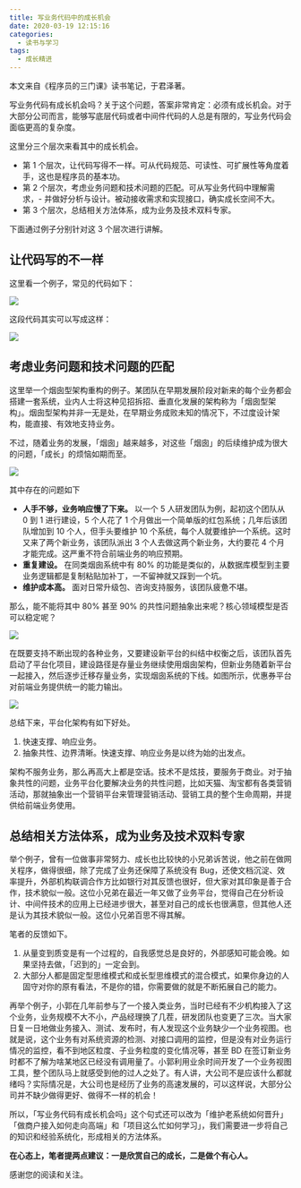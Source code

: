 ```yaml
---
title: 写业务代码中的成长机会
date: 2020-03-19 12:15:16
categories:
  - 读书与学习
tags:
  - 成长精进
---
```


本文来自《程序员的三门课》读书笔记，于君泽著。

写业务代码有成长机会吗？关于这个问题，答案非常肯定：必须有成长机会。对于大部分公司而言，能够写底层代码或者中间件代码的人总是有限的，写业务代码会面临更高的复杂度。

<!-- more -->

这里分三个层次来看其中的成长机会。

- 第 1 个层次，让代码写得不一样。可从代码规范、可读性、可扩展性等角度着手，这也是程序员的基本功。
- 第 2 个层次，考虑业务问题和技术问题的匹配。可从写业务代码中理解需求，- 并做好分析与设计。被动接收需求和实现接口，确实成长空间不大。
- 第 3 个层次，总结相关方法体系，成为业务及技术双料专家。

下面通过例子分别针对这 3 个层次进行讲解。

## 让代码写的不一样

这里看一个例子，常见的代码如下：

![](https://gitee.com/dunizb/cloudimg/raw/jsdelivr/202003/yewu-code/1.png)

这段代码其实可以写成这样：

![](https://gitee.com/dunizb/cloudimg/raw/jsdelivr/202003/yewu-code/2.png)

## 考虑业务问题和技术问题的匹配

这里举一个烟囱型架构重构的例子。某团队在早期发展阶段对新来的每个业务都会搭建一套系统，业内人士将这种见招拆招、垂直化发展的架构称为「烟囱型架构」。烟囱型架构并非一无是处，在早期业务成败未知的情况下，不过度设计架构，能直接、有效地支持业务。

不过，随着业务的发展，「烟囱」越来越多，对这些「烟囱」的后续维护成为很大的问题，「成长」的烦恼如期而至。

![](https://gitee.com/dunizb/cloudimg/raw/jsdelivr/202003/yewu-code/3.png)

其中存在的问题如下

- **人手不够，业务响应慢了下来。** 以一个 5 人研发团队为例，起初这个团队从 0 到 1 进行建设，5 个人花了 1 个月做出一个简单版的红包系统；几年后该团队增加到 10 个人，但手头要维护 10 个系统，每个人就要维护一个系统。这时又来了两个新业务，该团队派出 3 个人去做这两个新业务，大约要花 4 个月才能完成。这严重不符合前端业务的响应预期。
- **重复建设。** 在同类烟囱系统中有 80% 的功能是类似的，从数据库模型到主要业务逻辑都是复制粘贴加补丁，一不留神就又踩到一个坑。
- **维护成本高。** 面对日常升级包、咨询支持服务，该团队疲惫不堪。

那么，能不能将其中 80% 甚至 90% 的共性问题抽象出来呢？核心领域模型是否可以稳定呢？

![](https://gitee.com/dunizb/cloudimg/raw/jsdelivr/202003/yewu-code/4.png)

在既要支持不断出现的各种业务，又要建设新平台的纠结中权衡之后，该团队首先启动了平台化项目，建设路径是存量业务继续使用烟囱架构，但新业务随着新平台一起接入，然后逐步迁移存量业务，实现烟囱系统的下线。如图所示，优惠券平台对前端业务提供统一的能力输出。

![](https://gitee.com/dunizb/cloudimg/raw/jsdelivr/202003/yewu-code/5.png)

总结下来，平台化架构有如下好处。

1. 快速支撑、响应业务。
2. 抽象共性、边界清晰。快速支撑、响应业务是以终为始的出发点。

架构不服务业务，那么再高大上都是空话。技术不是炫技，要服务于商业。对于抽象共性的问题，业务平台化要解决业务的共性问题，比如天猫、淘宝都有各类营销活动，那就抽象出一个营销平台来管理营销活动、营销工具的整个生命周期，并提供给前端业务使用。

## 总结相关方法体系，成为业务及技术双料专家

举个例子，曾有一位做事非常努力、成长也比较快的小兄弟诉苦说，他之前在做网关程序，做得很细，除了完成了业务还保障了系统没有 Bug，还使文档沉淀、效率提升，外部机构联调合作方比如银行对其反馈也很好，但大家对其印象是善于合作，技术貌似一般。这位小兄弟在最近一年又做了业务平台，觉得自己在分析设计、中间件技术的应用上已经进步很大，甚至对自己的成长也很满意，但其他人还是认为其技术貌似一般。这位小兄弟百思不得其解。

笔者的反馈如下。

1. 从量变到质变是有一个过程的，自我感觉总是良好的，外部感知可能会晚。如果坚持去做，「迟到的」一定会到。
2. 大部分人都是固定型思维模式和成长型思维模式的混合模式，如果你身边的人固守对你的原有看法，不是你的错，你需要做的就是不断拓展自己的能力。

再举个例子，小郭在几年前参与了一个接入类业务，当时已经有不少机构接入了这个业务，业务规模不大不小，产品经理换了几茬，研发团队也变更了三次。当大家日复一日地做业务接入、测试、发布时，有人发现这个业务缺少一个业务视图。也就是说，这个业务有对系统资源的检测、对接口调用的监控，但是没有对业务运行情况的监控，看不到地区粒度、子业务粒度的变化情况等，甚至 BD 在签订新业务时都不了解为啥某地区已经没有调用量了。小郭利用业余时间开发了一个业务视图工具，整个团队马上就感受到他的过人之处了。有人讲，大公司不是应该什么都就绪吗？实际情况是，大公司也是经历了业务的高速发展的，可以这样说，大部分公司并不缺少做得更好、做得不一样的机会！

所以，「写业务代码有成长机会吗」这个句式还可以改为「维护老系统如何晋升」「做商户接入如何走向高端」和「项目这么忙如何学习」，我们需要进一步将自己的知识和经验系统化，形成相关的方法体系。

**在心态上，笔者提两点建议：一是欣赏自己的成长，二是做个有心人。**

感谢您的阅读和关注。
